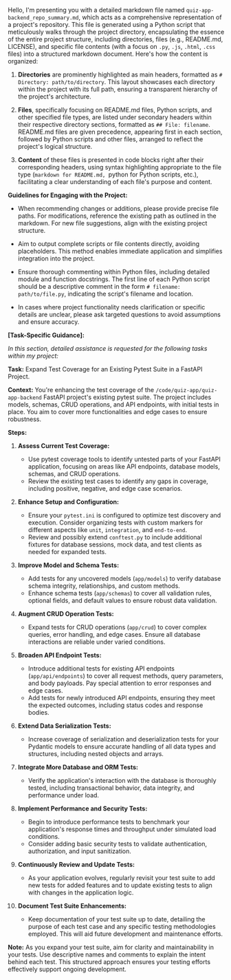 Hello, I'm presenting you with a detailed markdown file named `quiz-app-backend_repo_summary.md`, which acts as a comprehensive representation of a project's repository. This file is generated using a Python script that meticulously walks through the project directory, encapsulating the essence of the entire project structure, including directories, files (e.g., README.md, LICENSE), and specific file contents (with a focus on `.py`, `.js`, `.html`, `.css` files) into a structured markdown document. Here's how the content is organized:

1. **Directories** are prominently highlighted as main headers, formatted as `# Directory: path/to/directory`. This layout showcases each directory within the project with its full path, ensuring a transparent hierarchy of the project's architecture.

2. **Files**, specifically focusing on README.md files, Python scripts, and other specified file types, are listed under secondary headers within their respective directory sections, formatted as `## File: filename`. README.md files are given precedence, appearing first in each section, followed by Python scripts and other files, arranged to reflect the project's logical structure.

3. **Content** of these files is presented in code blocks right after their corresponding headers, using syntax highlighting appropriate to the file type (```markdown for README.md, ```python for Python scripts, etc.), facilitating a clear understanding of each file's purpose and content.

**Guidelines for Engaging with the Project:**

- When recommending changes or additions, please provide precise file paths. For modifications, reference the existing path as outlined in the markdown. For new file suggestions, align with the existing project structure.

- Aim to output complete scripts or file contents directly, avoiding placeholders. This method enables immediate application and simplifies integration into the project.

- Ensure thorough commenting within Python files, including detailed module and function docstrings. The first line of each Python script should be a descriptive comment in the form `# filename: path/to/file.py`, indicating the script's filename and location.

- In cases where project functionality needs clarification or specific details are unclear, please ask targeted questions to avoid assumptions and ensure accuracy.

**[Task-Specific Guidance]:**

*In this section, detailed assistance is requested for the following tasks within my project:*

**Task:** Expand Test Coverage for an Existing Pytest Suite in a FastAPI Project.

**Context:** You're enhancing the test coverage of the `/code/quiz-app/quiz-app-backend` FastAPI project's existing pytest suite. The project includes models, schemas, CRUD operations, and API endpoints, with initial tests in place. You aim to cover more functionalities and edge cases to ensure robustness.

**Steps:**

1. **Assess Current Test Coverage:**
   - Use pytest coverage tools to identify untested parts of your FastAPI application, focusing on areas like API endpoints, database models, schemas, and CRUD operations.
   - Review the existing test cases to identify any gaps in coverage, including positive, negative, and edge case scenarios.

2. **Enhance Setup and Configuration:**
   - Ensure your `pytest.ini` is configured to optimize test discovery and execution. Consider organizing tests with custom markers for different aspects like `unit`, `integration`, and `end-to-end`.
   - Review and possibly extend `conftest.py` to include additional fixtures for database sessions, mock data, and test clients as needed for expanded tests.

3. **Improve Model and Schema Tests:**
   - Add tests for any uncovered models (`app/models`) to verify database schema integrity, relationships, and custom methods.
   - Enhance schema tests (`app/schemas`) to cover all validation rules, optional fields, and default values to ensure robust data validation.

4. **Augment CRUD Operation Tests:**
   - Expand tests for CRUD operations (`app/crud`) to cover complex queries, error handling, and edge cases. Ensure all database interactions are reliable under varied conditions.

5. **Broaden API Endpoint Tests:**
   - Introduce additional tests for existing API endpoints (`app/api/endpoints`) to cover all request methods, query parameters, and body payloads. Pay special attention to error responses and edge cases.
   - Add tests for newly introduced API endpoints, ensuring they meet the expected outcomes, including status codes and response bodies.

6. **Extend Data Serialization Tests:**
   - Increase coverage of serialization and deserialization tests for your Pydantic models to ensure accurate handling of all data types and structures, including nested objects and arrays.

7. **Integrate More Database and ORM Tests:**
   - Verify the application's interaction with the database is thoroughly tested, including transactional behavior, data integrity, and performance under load.

8. **Implement Performance and Security Tests:**
   - Begin to introduce performance tests to benchmark your application's response times and throughput under simulated load conditions.
   - Consider adding basic security tests to validate authentication, authorization, and input sanitization.

9. **Continuously Review and Update Tests:**
   - As your application evolves, regularly revisit your test suite to add new tests for added features and to update existing tests to align with changes in the application logic.

10. **Document Test Suite Enhancements:**
    - Keep documentation of your test suite up to date, detailing the purpose of each test case and any specific testing methodologies employed. This will aid future development and maintenance efforts.

**Note:** As you expand your test suite, aim for clarity and maintainability in your tests. Use descriptive names and comments to explain the intent behind each test. This structured approach ensures your testing efforts effectively support ongoing development.
